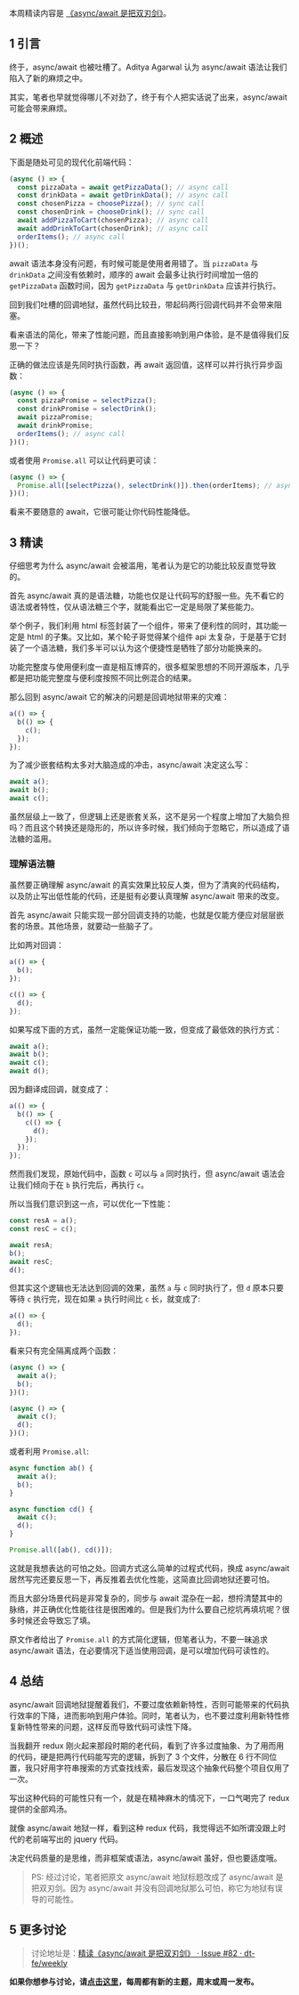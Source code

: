 本周精读内容是 [《async/await 是把双刃剑》](https://medium.freecodecamp.org/avoiding-the-async-await-hell-c77a0fb71c4c)。

## 1 引言

终于，async/await 也被吐槽了。Aditya Agarwal 认为 async/await 语法让我们陷入了新的麻烦之中。

其实，笔者也早就觉得哪儿不对劲了，终于有个人把实话说了出来，async/await 可能会带来麻烦。

## 2 概述

下面是随处可见的现代化前端代码：

```typescript
(async () => {
  const pizzaData = await getPizzaData(); // async call
  const drinkData = await getDrinkData(); // async call
  const chosenPizza = choosePizza(); // sync call
  const chosenDrink = chooseDrink(); // sync call
  await addPizzaToCart(chosenPizza); // async call
  await addDrinkToCart(chosenDrink); // async call
  orderItems(); // async call
})();
```

await 语法本身没有问题，有时候可能是使用者用错了。当 `pizzaData` 与 `drinkData` 之间没有依赖时，顺序的 await 会最多让执行时间增加一倍的 `getPizzaData` 函数时间，因为 `getPizzaData` 与 `getDrinkData` 应该并行执行。

回到我们吐槽的回调地狱，虽然代码比较丑，带起码两行回调代码并不会带来阻塞。

看来语法的简化，带来了性能问题，而且直接影响到用户体验，是不是值得我们反思一下？

正确的做法应该是先同时执行函数，再 await 返回值，这样可以并行执行异步函数：

```typescript
(async () => {
  const pizzaPromise = selectPizza();
  const drinkPromise = selectDrink();
  await pizzaPromise;
  await drinkPromise;
  orderItems(); // async call
})();
```

或者使用 `Promise.all` 可以让代码更可读：

```typescript
(async () => {
  Promise.all([selectPizza(), selectDrink()]).then(orderItems); // async call
})();
```

看来不要随意的 await，它很可能让你代码性能降低。

## 3 精读

仔细思考为什么 async/await 会被滥用，笔者认为是它的功能比较反直觉导致的。

首先 async/await 真的是语法糖，功能也仅是让代码写的舒服一些。先不看它的语法或者特性，仅从语法糖三个字，就能看出它一定是局限了某些能力。

举个例子，我们利用 html 标签封装了一个组件，带来了便利性的同时，其功能一定是 html 的子集。又比如，某个轮子哥觉得某个组件 api 太复杂，于是基于它封装了一个语法糖，我们多半可以认为这个便捷性是牺牲了部分功能换来的。

功能完整度与使用便利度一直是相互博弈的，很多框架思想的不同开源版本，几乎都是把功能完整度与便利度按照不同比例混合的结果。

那么回到 async/await 它的解决的问题是回调地狱带来的灾难：

```typescript
a(() => {
  b(() => {
    c();
  });
});
```

为了减少嵌套结构太多对大脑造成的冲击，async/await 决定这么写：

```typescript
await a();
await b();
await c();
```

虽然层级上一致了，但逻辑上还是嵌套关系，这不是另一个程度上增加了大脑负担吗？而且这个转换还是隐形的，所以许多时候，我们倾向于忽略它，所以造成了语法糖的滥用。

### 理解语法糖

虽然要正确理解 async/await 的真实效果比较反人类，但为了清爽的代码结构，以及防止写出低性能的代码，还是挺有必要认真理解 async/await 带来的改变。

首先 async/await 只能实现一部分回调支持的功能，也就是仅能方便应对层层嵌套的场景。其他场景，就要动一些脑子了。

比如两对回调：

```typescript
a(() => {
  b();
});

c(() => {
  d();
});
```

如果写成下面的方式，虽然一定能保证功能一致，但变成了最低效的执行方式：

```typescript
await a();
await b();
await c();
await d();
```

因为翻译成回调，就变成了：

```typescript
a(() => {
  b(() => {
    c(() => {
      d();
    });
  });
});
```

然而我们发现，原始代码中，函数 `c` 可以与 `a` 同时执行，但 async/await 语法会让我们倾向于在 `b` 执行完后，再执行 `c`。

所以当我们意识到这一点，可以优化一下性能：

```typescript
const resA = a();
const resC = c();

await resA;
b();
await resC;
d();
```

但其实这个逻辑也无法达到回调的效果，虽然 `a` 与 `c` 同时执行了，但 `d` 原本只要等待 `c` 执行完，现在如果 `a` 执行时间比 `c` 长，就变成了:

```typescript
a(() => {
  d();
});
```

看来只有完全隔离成两个函数：

```typescript
(async () => {
  await a();
  b();
})();

(async () => {
  await c();
  d();
})();
```

或者利用 `Promise.all`:

```typescript
async function ab() {
  await a();
  b();
}

async function cd() {
  await c();
  d();
}

Promise.all([ab(), cd()]);
```

这就是我想表达的可怕之处。回调方式这么简单的过程式代码，换成 async/await 居然写完还要反思一下，再反推着去优化性能，这简直比回调地狱还要可怕。

而且大部分场景代码是非常复杂的，同步与 await 混杂在一起，想捋清楚其中的脉络，并正确优化性能往往是很困难的。但是我们为什么要自己挖坑再填坑呢？很多时候还会导致忘了填。

原文作者给出了 `Promise.all` 的方式简化逻辑，但笔者认为，不要一昧追求 async/await 语法，在必要情况下适当使用回调，是可以增加代码可读性的。

## 4 总结

async/await 回调地狱提醒着我们，不要过度依赖新特性，否则可能带来的代码执行效率的下降，进而影响到用户体验。同时，笔者认为，也不要过度利用新特性修复新特性带来的问题，这样反而导致代码可读性下降。

当我翻开 redux 刚火起来那段时期的老代码，看到了许多过度抽象、为了用而用的代码，硬是把两行代码能写完的逻辑，拆到了 3 个文件，分散在 6 行不同位置，我只好用字符串搜索的方式查找线索，最后发现这个抽象代码整个项目仅用了一次。

写出这种代码的可能性只有一个，就是在精神麻木的情况下，一口气喝完了 redux 提供的全部鸡汤。

就像 async/await 地狱一样，看到这种 redux 代码，我觉得远不如所谓没跟上时代的老前端写出的 jquery 代码。

决定代码质量的是思维，而非框架或语法，async/await 虽好，但也要适度哦。

> PS: 经过讨论，笔者把原文 async/await 地狱标题改成了 async/await 是把双刃剑。因为 async/await 并没有回调地狱那么可怕，称它为地狱有误导的可能性。

## 5 更多讨论

> 讨论地址是：[精读《async/await 是把双刃剑》 · Issue #82 · dt-fe/weekly](https://github.com/dt-fe/weekly/issues/82)

**如果你想参与讨论，请[点击这里](https://github.com/dt-fe/weekly)，每周都有新的主题，周末或周一发布。**
